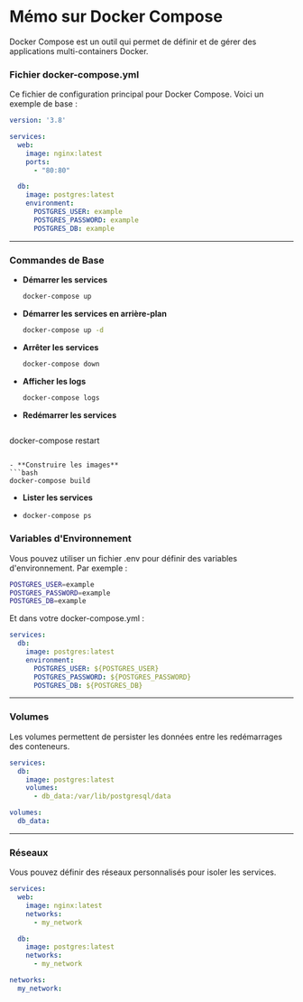 # Mémo sur Docker Compose
Docker Compose est un outil qui permet de définir et de gérer des applications multi-containers Docker. 

### Fichier docker-compose.yml

Ce fichier de configuration principal pour Docker Compose. Voici un exemple de base :
```yaml
version: '3.8'

services:
  web:
    image: nginx:latest
    ports:
      - "80:80"

  db:
    image: postgres:latest
    environment:
      POSTGRES_USER: example
      POSTGRES_PASSWORD: example
      POSTGRES_DB: example
```
---
### Commandes de Base

 - **Démarrer les services**
   ```bash
   docker-compose up
   ```

- **Démarrer les services en arrière-plan**
  ```bash
  docker-compose up -d
  ```

- **Arrêter les services**
  ```bash
  docker-compose down
  ```

- **Afficher les logs**
  ```bash
  docker-compose logs
   ```

- **Redémarrer les services**
  ```bash
docker-compose restart
```

- **Construire les images**
```bash
docker-compose build
```
- **Lister les services**
- ```bash
  docker-compose ps
  ```

### Variables d'Environnement

Vous pouvez utiliser un fichier .env pour définir des variables d'environnement. Par exemple :
```bash
POSTGRES_USER=example
POSTGRES_PASSWORD=example
POSTGRES_DB=example
```
Et dans votre docker-compose.yml :
```yaml
services:
  db:
    image: postgres:latest
    environment:
      POSTGRES_USER: ${POSTGRES_USER}
      POSTGRES_PASSWORD: ${POSTGRES_PASSWORD}
      POSTGRES_DB: ${POSTGRES_DB}
```
---
### Volumes

Les volumes permettent de persister les données entre les redémarrages des conteneurs.
```yaml
services:
  db:
    image: postgres:latest
    volumes:
      - db_data:/var/lib/postgresql/data

volumes:
  db_data:
```
---
### Réseaux

Vous pouvez définir des réseaux personnalisés pour isoler les services.
```yaml
services:
  web:
    image: nginx:latest
    networks:
      - my_network

  db:
    image: postgres:latest
    networks:
      - my_network

networks:
  my_network:
```
